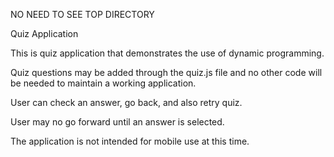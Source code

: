 NO NEED TO SEE TOP DIRECTORY

Quiz Application

This is quiz application that demonstrates the use of dynamic programming.

Quiz questions may be added through the quiz.js file and no other code will be needed to maintain a working application.

User can check an answer, go back, and also retry quiz.

User may no go forward until an answer is selected.

The application is not intended for mobile use at this time.
